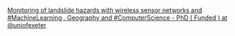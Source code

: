 [Monitoring of landslide hazards with wireless sensor networks and #MachineLearning , Geography and #ComputerScience - PhD ( Funded ) at @uniofexeter](https://qi.tc/qi/110660)